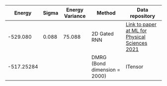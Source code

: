 |       Energy          |  Sigma          | Energy Variance  |  Method                                                          | Data repository                  |
| ----------------------| ----------------| -----------------|------------------------------------------------------------------|----------------------------------|
| -529.080              | 0.088           | 75.088           |  2D Gated RNN                                                    | [Link to paper at ML for Physical Sciences 2021](https://ml4physicalsciences.github.io/2021/files/NeurIPS_ML4PS_2021_92.pdf) |
| -517.25284            |                 |                  |  DMRG (Bond dimension  = 2000)                                   | ITensor |
